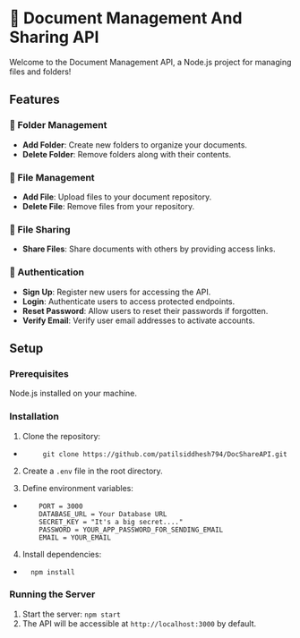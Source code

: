 # 📄 Document Management And Sharing API

Welcome to the Document Management API, a Node.js project for managing files and folders!

## Features

### 📁 Folder Management
- **Add Folder**: Create new folders to organize your documents.
- **Delete Folder**: Remove folders along with their contents.

### 📄 File Management
- **Add File**: Upload files to your document repository.
- **Delete File**: Remove files from your repository.

### 🔗 File Sharing
- **Share Files**: Share documents with others by providing access links.

### 🔐 Authentication
- **Sign Up**: Register new users for accessing the API.
- **Login**: Authenticate users to access protected endpoints.
- **Reset Password**: Allow users to reset their passwords if forgotten.
- **Verify Email**: Verify user email addresses to activate accounts.

## Setup

### Prerequisites
 Node.js installed on your machine.

### Installation
1. Clone the repository:
-          git clone https://github.com/patilsiddhesh794/DocShareAPI.git
2. Create a `.env` file in the root directory.
 
3. Define environment variables:
 -         PORT = 3000
           DATABASE_URL = Your Database URL
           SECRET_KEY = "It's a big secret...."
           PASSWORD = YOUR_APP_PASSWORD_FOR_SENDING_EMAIL
           EMAIL = YOUR_EMAIL
       
4. Install dependencies:
-       npm install

### Running the Server
1. Start the server: `npm start`
2. The API will be accessible at `http://localhost:3000` by default.

